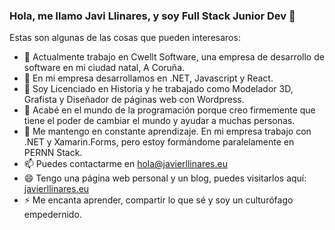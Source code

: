 ### Hola, me llamo Javi Llinares, y soy Full Stack Junior Dev 👋

Estas son algunas de las cosas que pueden interesaros:

- 🔭 Actualmente trabajo en Cwellt Software, una empresa de desarrollo de software en mi ciudad natal, A Coruña.
- 🌱 En mi empresa desarrollamos en .NET, Javascript y React.
- 👯 Soy Licenciado en Historia y he trabajado como Modelador 3D, Grafista y Diseñador de páginas web con Wordpress.
- 🤔 Acabé en el mundo de la programación porque creo firmemente que tiene el poder de cambiar el mundo y ayudar a muchas personas.
- 💬 Me mantengo en constante aprendizaje. En mi empresa trabajo con .NET y Xamarin.Forms, pero estoy formándome paralelamente en PERNN Stack.
- 📫 Puedes contactarme en hola@javierllinares.eu 
- 😄 Tengo una página web personal y un blog, puedes visitarlos aquí: [javierllinares.eu](https://javierllinares.eu/)
- ⚡ Me encanta aprender, compartir lo que sé y soy un culturófago empedernido.

